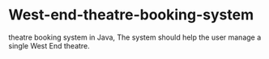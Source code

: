 # West-end-theatre-booking-system
theatre booking system in Java, The system should help the user manage a single West End
theatre.
